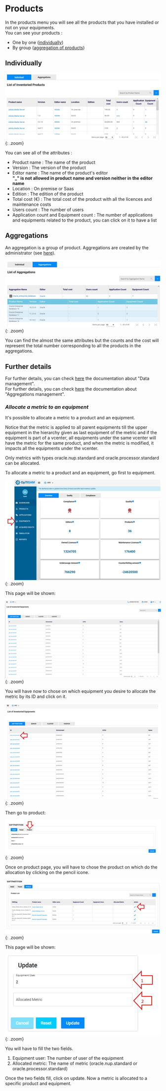 <link rel="stylesheet" href="../../../../css/enlargeImage.css" />

# Products

In the products menu you will see all the products that you have installed or not on your equipments.  
You can see your products :  
- One by one ([individually](#individually))  
- By group ([aggregation of products](#aggregations))  

## Individually

![select APM](../../../img/exploring/structure/products.jpg){: .zoom}

You can see all of the attributes :  
<!--
- SWIDtag : The identifier of the product.   
**SWIDtag is generate from the product name, its version and its editor name. The format is "prdoductName_editorName_version"**    
-->  
- Product name : The name of the product
- Version : The version of the product
- Editor name : The name of the product's editor     
**"_" is not allowed in product name and version neither in the editor name** 
- Location : On premise or Saas  
- Edition : The edition of the product  
- Total cost (€) : The total cost of the product with all the licences and maintenance costs  
- Users count : The number of users
- Application count and Equipment count : The number of applications and equipments related to the product, you can click on it to have a list

## Aggregations

An aggregation is a group of product. Aggregations are created by the administrator (see [here](../../../managing/aggregationsManagement)).  

![select APM](../../../img/exploring/structure/productsAgg.jpg){: .zoom}

You can find the almost the same attributes but the counts and the cost will represent the total number corresponding to all the products in the aggregations.

## Further details

For further details, you can check [here](../../../managing/genericTemplate) the documentation about "Data management".  
For further details, you can check [here](../../../managing/aggregationsManagement) the documentation about "Aggregations management".

### ***Allocate a metric to an equipment***

It's possible to allocate a metric to a product and an equipment. 

Notice that the metric is applied to all parent equipments till the upper equipment in the hierarchy given as last equipment of the metric and if the equipment is part of a vcenter, all equipments under the same vcenter will have the metric for the same product, and when the metric is modified, it impacts all the equipments under the vcenter. 

Only metrics with types oracle.nup.standard and oracle.processor.standard can be allocated. 

To allocate a metric to a product and an equipment, go first to equipment.

![select APM](../../../img/metricsMana/allocate.jpg){: .zoom}

This page will be shown:

![select APM](../../../img/metricsMana/allocate2.jpg){: .zoom}

You will have now to chose on which equipment you desire to allocate the metric by its ID and click on it.

![select APM](../../../img/metricsMana/allocate3.jpg){: .zoom}

Then go to product:

![select APM](../../../img/metricsMana/allocate4.jpg){: .zoom}

Once on product page, you will have to chose the product on which do the allocation by clicking on the pencil icone. 

![select APM](../../../img/metricsMana/allocate5.jpg){: .zoom}

This page will be shown:

![select APM](../../../img/metricsMana/allocate6.jpg){: .zoom}

You will have to fill the two fields.

1. Equipment user: The number of user of the equipment
2. Allocated metric: The name of metric (oracle.nup.standard or oracle.processor.standard)

Once the two fields fill, click on update. Now a metric is allocated to a specific product and equipment. 

<script src="../../../../js/zoomImage.js"></script>